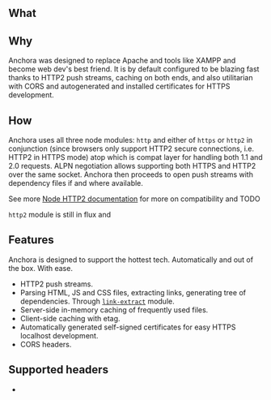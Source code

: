 ## What
## Why

Anchora was designed to replace Apache and tools like XAMPP and become web dev's best friend. It is by default configured to be blazing fast thanks to HTTP2 push streams, caching on both ends, and also utilitarian with CORS and autogenerated and installed certificates for HTTPS development.

## How

Anchora uses all three node modules: `http` and either of `https` or `http2` in conjunction (since browsers only support HTTP2 secure connections, i.e. HTTP2 in HTTPS mode) atop which is compat layer for handling both 1.1 and 2.0 requests. ALPN negotiation allows supporting both HTTPS and HTTP2 over the same socket. Anchora then proceeds to open push streams with dependency files if and where available. 

See more [Node HTTP2 documentation](https://nodejs.org/dist/latest-v9.x/docs/api/http2.html#http2_compatibility_api) for more on compatibility and TODO

`http2` module is still in flux and 


## Features

Anchora is designed to support the hottest tech. Automatically and out of the box. With ease.

* HTTP2 push streams.
* Parsing HTML, JS and CSS files, extracting links, generating tree of dependencies. Through [`link-extract`](https://www.npmjs.com/package/link-extract) module. 
* Server-side in-memory caching of frequently used files.
* Client-side caching with etag.
* Automatically generated self-signed certificates for easy HTTPS localhost development.
* CORS headers.

## Supported headers

* 